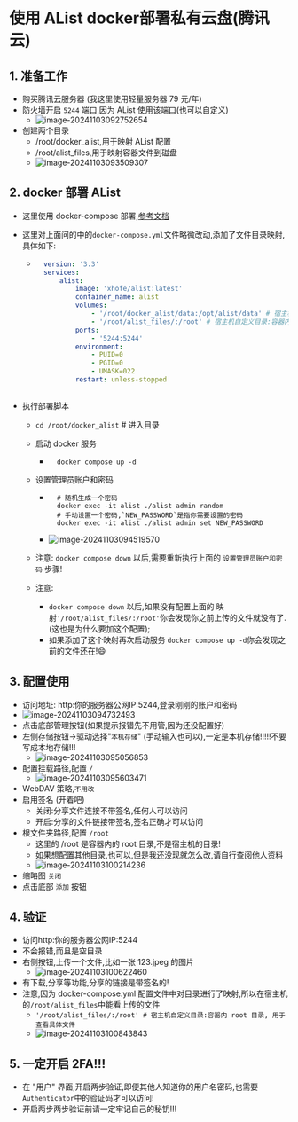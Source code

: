 # 使用 AList docker部署私有云盘(腾讯云)

## 1. 准备工作

- 购买腾讯云服务器 (我这里使用轻量服务器 79 元/年)
- 防火墙开启 `5244` 端口,因为 AList 使用该端口(也可以自定义)
    - ![image-20241103092752654](assets/image-20241103092752654.png)
- 创建两个目录
    - /root/docker_alist,用于映射 AList 配置
    - /root/alist_files,用于映射容器文件到磁盘
    - ![image-20241103093509307](assets/image-20241103093509307.png)

## 2. docker 部署 AList

- 这里使用 docker-compose 部署,[参考文档](https://alist.nn.ci/zh/guide/install/docker.html#docker-compose)

- 这里对上面问的中的`docker-compose.yml`文件略微改动,添加了文件目录映射,具体如下:

    - ```yaml
        version: '3.3'
        services:
            alist:
                image: 'xhofe/alist:latest'
                container_name: alist
                volumes:
                    - '/root/docker_alist/data:/opt/alist/data' # 宿主机自定义目录:容器内 root 目录
                    - '/root/alist_files/:/root' # 宿主机自定义目录:容器内 root 目录, 用于查看具体文件
                ports:
                    - '5244:5244'
                environment:
                    - PUID=0
                    - PGID=0
                    - UMASK=022
                restart: unless-stopped
        
        ```

- 执行部署脚本

    - `cd /root/docker_alist` # 进入目录

    - 启动 docker 服务

        - ```shell
            docker compose up -d
            ```

    - 设置管理员账户和密码

        - ```shell
            # 随机生成一个密码
            docker exec -it alist ./alist admin random
            # 手动设置一个密码,`NEW_PASSWORD`是指你需要设置的密码
            docker exec -it alist ./alist admin set NEW_PASSWORD
            ```

        - ![image-20241103094519570](assets/image-20241103094519570.png)

    - 注意: `docker compose down` 以后,需要重新执行上面的 `设置管理员账户和密码` 步骤!
    
    - 注意:
    
        -  `docker compose down` 以后,如果没有配置上面的 映射`'/root/alist_files/:/root'`你会发现你之前上传的文件就没有了.(这也是为什么要加这个配置);
        -  如果添加了这个映射再次启动服务 `docker compose up -d`你会发现之前的文件还在!😄
    
        

## 3. 配置使用

- 访问地址: http:你的服务器公网IP:5244,登录刚刚的账户和密码
- ![image-20241103094732493](assets/image-20241103094732493.png)
- 点击底部管理按钮(如果提示报错先不用管,因为还没配置好)
- 左侧存储按钮->驱动选择"`本机存储`" (手动输入也可以),一定是本机存储!!!!!不要写成本地存储!!!
    - ![image-20241103095056853](assets/image-20241103095056853.png)
- 配置挂载路径,配置 `/`
    - ![image-20241103095603471](assets/image-20241103095603471.png)
- WebDAV 策略,`不用改`
- 启用签名 (开着吧)
    - 关闭:分享文件连接不带签名,任何人可以访问
    - 开启:分享的文件链接带签名,签名正确才可以访问
- 根文件夹路径,配置 `/root`
    - 这里的 /root 是容器内的 root 目录,不是宿主机的目录!
    - 如果想配置其他目录,也可以,但是我还没现就怎么改,请自行查阅他人资料
    - ![image-20241103100214236](assets/image-20241103100214236.png)
- 缩略图 `关闭` 
- 点击底部 `添加` 按钮

## 4. 验证

- 访问http:你的服务器公网IP:5244
- 不会报错,而且是空目录
- 右侧按钮,上传一个文件,比如一张 123.jpeg 的图片
    - ![image-20241103100622460](assets/image-20241103100622460.png)
- 有下载,分享等功能,分享的链接是带签名的!
- 注意,因为 docker-compose.yml 配置文件中对目录进行了映射,所以在宿主机的`/root/alist_files`中能看上传的文件
    - `'/root/alist_files/:/root' # 宿主机自定义目录:容器内 root 目录, 用于查看具体文件`
    - ![image-20241103100843843](assets/image-20241103100843843.png)

## 5. 一定开启 2FA!!!

- 在 "用户" 界面,开启两步验证,即便其他人知道你的用户名密码,也需要 `Authenticator`中的验证码才可以访问!
- 开启两步两步验证前请一定牢记自己的秘钥!!!

